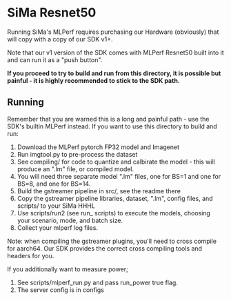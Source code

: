 # SiMa Resnet50

Running SiMa's MLPerf requires purchasing our Hardware (obviously) that will copy with a copy of our SDK v1+.

Note that our v1 version of the SDK comes with MLPerf Resnet50 built into it and can run it as a "push button".

**If you proceed to try to build and run from this directory, it is possible but painful - it is highly recommended to stick to the SDK path.**


## Running

Remember that you are warned this is a long and painful path - use the SDK's builtin MLPerf instead. If you want to use this directory to build and run:
1. Download the MLPerf pytorch FP32 model and Imagenet
2. Run imgtool.py to pre-process the dataset
3. See compiling/ for code to quantize and calbirate the model - this will produce an ".lm" file, or compiled model.
4. You will need three separate model ".lm" files, one for BS=1 and one for BS=8, and one for BS=14.
5. Build the gstreamer pipeline in src/, see the readme there
6. Copy the gstreamer pipeline libraries, dataset, ".lm", config files, and scripts/ to your SiMa HHHL
7. Use scripts/run2 (see run_ scripts) to execute the models, choosing your scenario, mode, and batch size.
8. Collect your mlperf log files.

Note: when compiling the gstreamer plugins, you'll need to cross compile for aarch64. Our SDK provides the correct cross compiling tools and headers for you.

If you additionally want to measure power;
1. See scripts/mlperf_run.py and pass run_power true flag.
2. The server config is in configs






